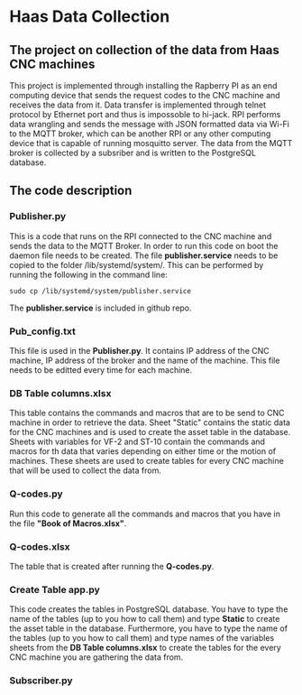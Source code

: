 # Haas Data Collection
## The project on collection of the data from Haas CNC machines
This project is implemented through installing the Rapberry PI as an end computing device that sends the request codes to the CNC machine and receives the data from it. Data transfer is implemented through telnet protocol by Ethernet port and thus is impossoble to hi-jack. RPI performs data wrangling and sends the message with JSON formatted data via Wi-Fi to the MQTT broker, which can be another RPI or any other computing device that is capable of running mosquitto server. The data from the MQTT broker is collected by a subsriber and is written to the PostgreSQL database.

## The code description
### Publisher.py
This is a code that runs on the RPI connected to the CNC machine and sends the data to the MQTT Broker. In order to run this code on boot the daemon file needs to be created. The file **publisher.service** needs to be copied to the folder /lib/systemd/system/. This can be performed by running the following in the command line:

`sudo cp /lib/systemd/system/publisher.service`

The **publisher.service** is included in github repo.
### Pub_config.txt
This file is used in the **Publisher.py**. It contains IP address of the CNC machine, IP address of the broker and the name of the machine. This file needs to be editted every time for each machine.
### DB Table columns.xlsx
This table contains the commands and macros that are to be send to CNC machine in order to retrieve the data. Sheet "Static" contains the static data for the CNC machines and is used to create the asset table in the database. Sheets with variables for VF-2 and ST-10 contain the commands and macros for th data that varies depending on either time or the motion of machines. These sheets are used to create tables for every CNC machine that will be used to collect the data from.
### Q-codes.py
Run this code to generate all the commands and macros that you have in the file **"Book of Macros.xlsx"**.
### Q-codes.xlsx
The table that is created after running the **Q-codes.py**.
### Create Table app.py
This code creates the tables in PostgreSQL database. You have to type the name of the tables (up to you how to call them) and type **Static** to create the asset table in the database. Furthermore, you have to type the name of the tables (up to you how to call them) and type names of the variables sheets from the **DB Table columns.xlsx** to create the tables for the every CNC machine you are gathering the data from.
### Subscriber.py
